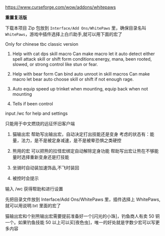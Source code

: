 https://www.curseforge.com/wow/addons/whitepaws

**重置复活版**

下载本项目 Zip 包放到 `Interface/Add Ons/WhitePaws` 里，确保目录名叫 `WhitePaws`，游戏中插件选择上白爪助手,就可以用下面的宏了

Only for chinese tbc classic version

1. Help with cat dps skill macro
   Can make macro let it auto detect either spell attack skill or shift form
   conditions:energy, mana, been rooted, slowed, or strong control like stun or fear.

2. Help with bear form
   Can bind auto unroot in skill macros
   Can make macro let bear auto choose skill or shift if not enough rage.

3. Auto equip speed up trinket when mounting, equip back when not mounting

4. Tells if been control

input /wc for help and settings

只能用于中文燃烧的远征怀旧客户端

1. 猫输出宏
   帮助写出输出宏，自动决定打出技能还是变身
   考虑的状态有：能量，法力，是不是被定身减速，是不是被晕恐惧之类硬控

2. 熊用的宏
   可以把熊的拉怪宏绑定自动解除定身功能
   帮助写出宏让熊在不够能量时选择重新变身还是打技能

3. 坐骑时自动装加速饰品,不飞时装回

4. 被控时会提示

输入 /wc 获得帮助和进行设置

先把目录文件放到 Interface/Add Ons/WhitePaws 里，插件选择上 WhitePaws,就可以用说明.txt 里面的宏了

猫输出宏和个别熊输出宏需要提前准备好一个[闪光的小珠]，钓鱼商人有卖 50 铜一个。如果钓鱼技能 50 以上可以买[夜色虫]，唯一的好处就是字数少宏可以写更多内容
